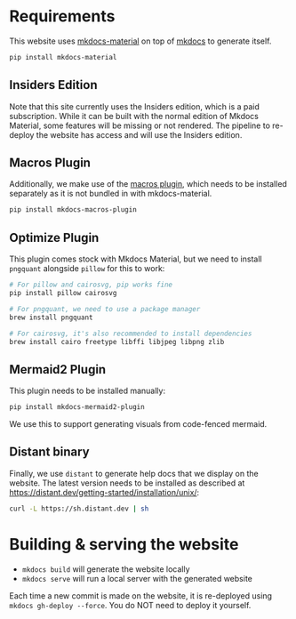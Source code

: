 # Requirements

This website uses
[mkdocs-material](https://squidfunk.github.io/mkdocs-material/) on top of
[mkdocs](https://www.mkdocs.org/) to generate itself.

```sh
pip install mkdocs-material
```

## Insiders Edition

Note that this site currently uses the Insiders edition, which is a paid
subscription. While it can be built with the normal edition of Mkdocs Material,
some features will be missing or not rendered. The pipeline to re-deploy the
website has access and will use the Insiders edition.

## Macros Plugin

Additionally, we make use of the [macros
plugin](https://mkdocs-macros-plugin.readthedocs.io/en/latest/), which needs to
be installed separately as it is not bundled in with mkdocs-material.

```sh
pip install mkdocs-macros-plugin
```

## Optimize Plugin

This plugin comes stock with Mkdocs Material, but we need to install `pngquant`
alongside `pillow` for this to work:

```sh
# For pillow and cairosvg, pip works fine
pip install pillow cairosvg

# For pngquant, we need to use a package manager
brew install pngquant

# For cairosvg, it's also recommended to install dependencies
brew install cairo freetype libffi libjpeg libpng zlib
```

## Mermaid2 Plugin

This plugin needs to be installed manually:

```sh
pip install mkdocs-mermaid2-plugin
```

We use this to support generating visuals from code-fenced mermaid.

## Distant binary

Finally, we use `distant` to generate help docs that we display on the website.
The latest version needs to be installed as described at
https://distant.dev/getting-started/installation/unix/:

```sh
curl -L https://sh.distant.dev | sh
```

# Building & serving the website

* `mkdocs build` will generate the website locally
* `mkdocs serve` will run a local server with the generated website

Each time a new commit is made on the website, it is re-deployed using
`mkdocs gh-deploy --force`. You do NOT need to deploy it yourself.
